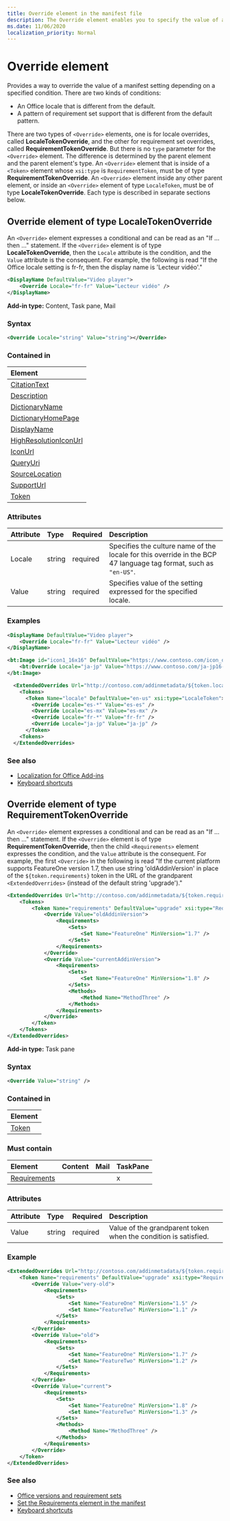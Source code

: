 ```yaml
---
title: Override element in the manifest file
description: The Override element enables you to specify the value of a setting depending on a specified condition.
ms.date: 11/06/2020
localization_priority: Normal
---
```


# Override element

Provides a way to override the value of a manifest setting depending on a specified condition. There are two kinds of conditions:

- An Office locale that is different from the default.
- A pattern of requirement set support that is different from the default pattern.

There are two types of `<Override>` elements, one is for locale overrides, called **LocaleTokenOverride**, and the other for requirement set overrides, called **RequirementTokenOverride**. But there is no `type` parameter for the `<Override>` element. The difference is determined by the parent element and the parent element's type. An `<Override>` element that is inside of a `<Token>` element whose `xsi:type` is `RequirementToken`, must be of type **RequirementTokenOverride**. An `<Override>` element inside any other parent element, or inside an `<Override>` element of type `LocaleToken`, must be of type **LocaleTokenOverride**. Each type is described in separate sections below.

## Override element of type LocaleTokenOverride

An `<Override>` element expresses a conditional and can be read as an "If ... then ..." statement. If the `<Override>` element is of type **LocaleTokenOverride**, then the `Locale` attribute is the condition, and the `Value` attribute is the consequent. For example, the following is read "If the Office locale setting is fr-fr, then the display name is 'Lecteur vidéo'."

```xml
<DisplayName DefaultValue="Video player">
    <Override Locale="fr-fr" Value="Lecteur vidéo" />
</DisplayName>
```

**Add-in type:** Content, Task pane, Mail

### Syntax

```XML
<Override Locale="string" Value="string"></Override>
```

### Contained in

|Element|
|:-----|
|[CitationText](citationtext.md)|
|[Description](description.md)|
|[DictionaryName](dictionaryname.md)|
|[DictionaryHomePage](dictionaryhomepage.md)|
|[DisplayName](displayname.md)|
|[HighResolutionIconUrl](highresolutioniconurl.md)|
|[IconUrl](iconurl.md)|
|[QueryUri](queryuri.md)|
|[SourceLocation](sourcelocation.md)|
|[SupportUrl](supporturl.md)|
|[Token](token.md)|

### Attributes

|Attribute|Type|Required|Description|
|:-----|:-----|:-----|:-----|
|Locale|string|required|Specifies the culture name of the locale for this override in the BCP 47 language tag format, such as  `"en-US"`.|
|Value|string|required|Specifies value of the setting expressed for the specified locale.|

### Examples

```xml
<DisplayName DefaultValue="Video player">
    <Override Locale="fr-fr" Value="Lecteur vidéo" />
</DisplayName>
```

```xml
<bt:Image id="icon1_16x16" DefaultValue="https://www.contoso.com/icon_default.png">
    <bt:Override Locale="ja-jp" Value="https://www.contoso.com/ja-jp16-icon_default.png" />
</bt:Image>
```

```xml
  <ExtendedOverrides Url="http://contoso.com/addinmetadata/${token.locale}/extended-manifest-overrides.json">
    <Tokens>
      <Token Name="locale" DefaultValue="en-us" xsi:type="LocaleToken">
        <Override Locale="es-*" Value="es-es" />
        <Override Locale="es-mx" Value="es-mx" />
        <Override Locale="fr-*" Value="fr-fr" />
        <Override Locale="ja-jp" Value="ja-jp" />
      </Token>
    <Tokens>
  </ExtendedOverrides>
```

### See also

- [Localization for Office Add-ins](../../develop/localization.md)
- [Keyboard shortcuts](../../design/keyboard-shortcuts.md)

## Override element of type RequirementTokenOverride

An `<Override>` element expresses a conditional and can be read as an "If ... then ..." statement. If the `<Override>` element is of type **RequirementTokenOverride**, then the child `<Requirements>` element expresses the condition, and the `Value` attribute is the consequent. For example, the first `<Override>` in the following is read "If the current platform supports FeatureOne version 1.7, then use string 'oldAddinVersion' in place of the `${token.requirements}` token in the URL of the grandparent `<ExtendedOverrides>` (instead of the default string 'upgrade')."

```xml
<ExtendedOverrides Url="http://contoso.com/addinmetadata/${token.requirements}/extended-manifest-overrides.json">
    <Tokens>
        <Token Name="requirements" DefaultValue="upgrade" xsi:type="RequirementsToken">
            <Override Value="oldAddinVersion">
                <Requirements>
                    <Sets>
                        <Set Name="FeatureOne" MinVersion="1.7" />
                    </Sets>
                </Requirements>
            </Override>
            <Override Value="currentAddinVersion">
                <Requirements>
                    <Sets>
                        <Set Name="FeatureOne" MinVersion="1.8" />
                    </Sets>
                    <Methods>
                        <Method Name="MethodThree" />
                    </Methods>
                </Requirements>
            </Override>
        </Token>
    </Tokens>
</ExtendedOverrides>
```

**Add-in type:** Task pane

### Syntax

```XML
<Override Value="string" />
```

### Contained in

|Element|
|:-----|
|[Token](token.md)|

### Must contain

|Element|Content|Mail|TaskPane|
|:-----|:-----|:-----|:-----|
|[Requirements](requirements.md)|||x|

### Attributes

|Attribute|Type|Required|Description|
|:-----|:-----|:-----|:-----|
|Value|string|required|Value of the grandparent token when the condition is satisfied.|

### Example

```xml
<ExtendedOverrides Url="http://contoso.com/addinmetadata/${token.requirements}/extended-manifest-overrides.json">
    <Token Name="requirements" DefaultValue="upgrade" xsi:type="RequirementsToken">
        <Override Value="very-old">
            <Requirements>
                <Sets>
                    <Set Name="FeatureOne" MinVersion="1.5" />
                    <Set Name="FeatureTwo" MinVersion="1.1" />
                </Sets>
            </Requirements>
        </Override>
        <Override Value="old">
            <Requirements>
                <Sets>
                    <Set Name="FeatureOne" MinVersion="1.7" />
                    <Set Name="FeatureTwo" MinVersion="1.2" />
                </Sets>
            </Requirements>
        </Override>
        <Override Value="current">
            <Requirements>
                <Sets>
                    <Set Name="FeatureOne" MinVersion="1.8" />
                    <Set Name="FeatureTwo" MinVersion="1.3" />
                </Sets>
                <Methods>
                    <Method Name="MethodThree" />
                </Methods>
            </Requirements>
        </Override>
    </Token>
</ExtendedOverrides>
```

### See also

- [Office versions and requirement sets](../../develop/office-versions-and-requirement-sets.md)
- [Set the Requirements element in the manifest](../../develop/specify-office-hosts-and-api-requirements.md#set-the-requirements-element-in-the-manifest)
- [Keyboard shortcuts](../../design/keyboard-shortcuts.md)
